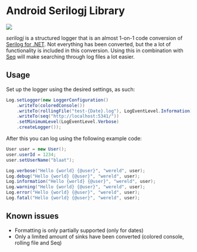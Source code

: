 # Android Serilogj Library 

[![](https://jitpack.io/v/maurosoft1973/android-serilogj.svg)](https://jitpack.io/#maurosoft1973/android-serilogj)

_serilogj_ is a structured logger that is an almost 1-on-1 code conversion of [Serilog for .NET](https://serilog.net). 
Not everything has been converted, but the a lot of functionality is included in this conversion. 
Using this in combination with [Seq](https://datalust.co/seq) will make searching through log files a lot easier.

## Usage

Set up the logger using the desired settings, as such:

```java
Log.setLogger(new LoggerConfiguration()
	.writeTo(coloredConsole())
	.writeTo(rollingFile("test-{Date}.log"), LogEventLevel.Information)
	.writeTo(seq("http://localhost:5341/"))
	.setMinimumLevel(LogEventLevel.Verbose)
	.createLogger());
```

After this you can log using the following example code:

```java
User user = new User();
user.userId = 1234;
user.setUserName("blaat");

Log.verbose("Hello {world} {@user}", "wereld", user);
Log.debug("Hello {world} {@user}", "wereld", user);
Log.information("Hello {world} {@user}", "wereld", user);
Log.warning("Hello {world} {@user}", "wereld", user);
Log.error("Hello {world} {@user}", "wereld", user);
Log.fatal("Hello {world} {@user}", "wereld", user);
```

## Known issues

* Formatting is only partially supported (only for dates)
* Only a limited amount of sinks have been converted (colored console, rolling file and Seq)


